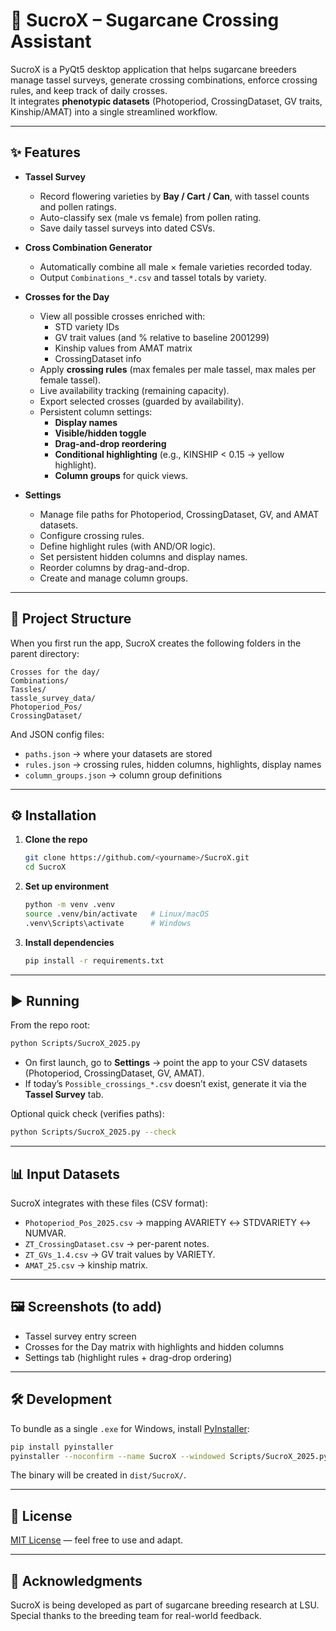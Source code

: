 # 🌱 SucroX – Sugarcane Crossing Assistant

SucroX is a PyQt5 desktop application that helps sugarcane breeders manage tassel surveys, generate crossing combinations, enforce crossing rules, and keep track of daily crosses.  
It integrates **phenotypic datasets** (Photoperiod, CrossingDataset, GV traits, Kinship/AMAT) into a single streamlined workflow.

---

## ✨ Features

- **Tassel Survey**
  - Record flowering varieties by **Bay / Cart / Can**, with tassel counts and pollen ratings.
  - Auto-classify sex (male vs female) from pollen rating.
  - Save daily tassel surveys into dated CSVs.

- **Cross Combination Generator**
  - Automatically combine all male × female varieties recorded today.
  - Output `Combinations_*.csv` and tassel totals by variety.

- **Crosses for the Day**
  - View all possible crosses enriched with:
    - STD variety IDs
    - GV trait values (and % relative to baseline 2001299)
    - Kinship values from AMAT matrix
    - CrossingDataset info
  - Apply **crossing rules** (max females per male tassel, max males per female tassel).
  - Live availability tracking (remaining capacity).
  - Export selected crosses (guarded by availability).
  - Persistent column settings:
    - **Display names**
    - **Visible/hidden toggle**
    - **Drag-and-drop reordering**
    - **Conditional highlighting** (e.g., KINSHIP < 0.15 → yellow highlight).
    - **Column groups** for quick views.

- **Settings**
  - Manage file paths for Photoperiod, CrossingDataset, GV, and AMAT datasets.
  - Configure crossing rules.
  - Define highlight rules (with AND/OR logic).
  - Set persistent hidden columns and display names.
  - Reorder columns by drag-and-drop.
  - Create and manage column groups.

---

## 📂 Project Structure

When you first run the app, SucroX creates the following folders in the parent directory:

```
Crosses for the day/
Combinations/
Tassles/
tassle_survey_data/
Photoperiod_Pos/
CrossingDataset/
```

And JSON config files:

- `paths.json` → where your datasets are stored
- `rules.json` → crossing rules, hidden columns, highlights, display names
- `column_groups.json` → column group definitions

---

## ⚙️ Installation

1. **Clone the repo**
   ```bash
   git clone https://github.com/<yourname>/SucroX.git
   cd SucroX
   ```

2. **Set up environment**
   ```bash
   python -m venv .venv
   source .venv/bin/activate   # Linux/macOS
   .venv\Scripts\activate      # Windows
   ```

3. **Install dependencies**
   ```bash
   pip install -r requirements.txt
   ```

---

## ▶️ Running

From the repo root:

```bash
python Scripts/SucroX_2025.py
```

- On first launch, go to **Settings** → point the app to your CSV datasets (Photoperiod, CrossingDataset, GV, AMAT).
- If today’s `Possible_crossings_*.csv` doesn’t exist, generate it via the **Tassel Survey** tab.

Optional quick check (verifies paths):
```bash
python Scripts/SucroX_2025.py --check
```

---

## 📊 Input Datasets

SucroX integrates with these files (CSV format):

- `Photoperiod_Pos_2025.csv` → mapping AVARIETY ↔ STDVARIETY ↔ NUMVAR.
- `ZT_CrossingDataset.csv` → per-parent notes.
- `ZT_GVs_1.4.csv` → GV trait values by VARIETY.
- `AMAT_25.csv` → kinship matrix.

---

## 🖼️ Screenshots (to add)

- Tassel survey entry screen  
- Crosses for the Day matrix with highlights and hidden columns  
- Settings tab (highlight rules + drag-drop ordering)  

---

## 🛠️ Development

To bundle as a single `.exe` for Windows, install [PyInstaller](https://pyinstaller.org/):

```bash
pip install pyinstaller
pyinstaller --noconfirm --name SucroX --windowed Scripts/SucroX_2025.py
```

The binary will be created in `dist/SucroX/`.

---

## 📜 License

[MIT License](LICENSE) — feel free to use and adapt.

---

## 🙌 Acknowledgments

SucroX is being developed as part of sugarcane breeding research at LSU.  
Special thanks to the breeding team for real-world feedback.
